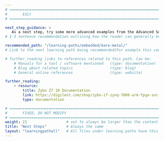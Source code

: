 ```yaml
---
# ================================================================================
#       Edit
# ================================================================================

next_step_guidance: >
   As a next step, try some more advanced examples from the Advanced SoC education kit. You can find it [here](https://github.com/arm-university/Advanced-System-on-Chip-Design-Education-Kit). If you are interested in learning about creating bare-metal applications for Armv8-A processors, follow the next learning path:
# 1-3 sentence recommendation outlining how the reader can generally keep learning about these topics, and a specific explanation of why the next step is being recommended.

recommended_path: "/learning-paths/embedded/bare-metal/"
# Link to the next learning path being recommended(For example this could be /learning-paths/server-and-cloud/mongodb).

# further_reading links to references related to this path. Can be:
    # Manuals for a tool / software mentioned   (type: documentation)
    # Blog about related topics                 (type: blog)
    # General online references                 (type: website) 

further_reading:
    - resource:
        title: Zybo Z7 10 Documentation
        link: https://digilent.com/shop/zybo-z7-zynq-7000-arm-fpga-soc-development-board/
        type: documentation

# ================================================================================
#       FIXED, DO NOT MODIFY
# ================================================================================
weight: 21                  # set to always be larger than the content in this path, and one more than 'review'
title: "Next Steps"         # Always the same
layout: "learningpathall"   # All files under learning paths have this same wrapper
---
```

